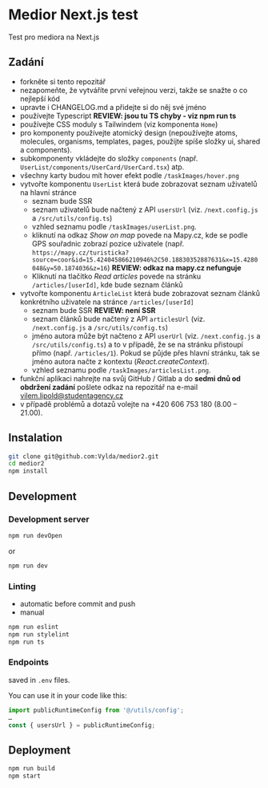 # Medior Next.js test

Test pro mediora na Next.js

## Zadání
- forkněte si tento repozitář
- nezapomeňte, že vytváříte první veřejnou verzi, takže se snažte o co nejlepší kód
- upravte i CHANGELOG.md a přidejte si do něj své jméno
- používejte Typescript **REVIEW: jsou tu TS chyby - viz npm run ts**
- používejte CSS moduly s Tailwindem (viz komponenta `Home`)
- pro komponenty používejte atomický design (nepoužívejte atoms, molecules, organisms, templates, pages, použijte spíše složky ui, shared a components).
- subkomponenty vkládejte do složky `components` (např. `UserList/components/UserCard/UserCard.tsx`) atp.
- všechny karty budou mít hover efekt podle `/taskImages/hover.png`
- vytvořte komponentu `UserList` která bude zobrazovat seznam uživatelů na hlavní stránce
  - seznam bude SSR
  - seznam uživatelů bude načtený z API `usersUrl` (viz. `/next.config.js` a `/src/utils/config.ts`)
  - vzhled seznamu podle `/taskImages/userList.png`.
  - kliknutí na odkaz *Show on map* povede na Mapy.cz, kde se podle GPS souřadnic zobrazí pozice uživatele (např. `https://mapy.cz/turisticka?source=coor&id=15.424045866210946%2C50.18830352887631&x=15.4280048&y=50.1874036&z=16`) **REVIEW: odkaz na mapy.cz nefunguje**
  - Kliknutí na tlačítko *Read articles* povede na stránku `/articles/[userId]`, kde bude seznam článků
- vytvořte komponentu `ArticleList` která bude zobrazovat seznam článků konkrétního uživatele na stránce `/articles/[userId]`
  - seznam bude SSR **REVIEW: není SSR**
  - seznam článků bude načtený z API `articlesUrl` (viz. `/next.config.js` a `/src/utils/config.ts`)
  - jméno autora může být načteno z API `userUrl` (viz. `/next.config.js` a `/src/utils/config.ts`) a to v případě, že se na stránku přistoupí přímo (např. `/articles/1`). Pokud se půjde přes hlavní stránku, tak se jméno autora načte z kontextu (*React.createContext*).
  - vzhled seznamu podle `/taskImages/articlesList.png`.
- funkční aplikaci nahrejte na svůj GitHub / Gitlab a do **sedmi dnů od obdržení zadání** pošlete odkaz na repozitář na e-mail <vilem.lipold@studentagency.cz>
- v případě problémů a dotazů volejte na +420 606 753 180 (8.00 – 21.00).

## Instalation

```bash
git clone git@github.com:Vylda/medior2.git
cd medior2
npm install
```

## Development

### Development server

```bash
npm run devOpen
```

or

```bash
npm run dev
```

### Linting
- automatic before commit and push
- manual

```bash
npm run eslint
npm run stylelint
npm run ts
```

### Endpoints
saved in `.env` files.

You can use it in your code like this:

```typescript
import publicRuntimeConfig from '@/utils/config';
…
const { usersUrl } = publicRuntimeConfig;
```

## Deployment

```bash
npm run build
npm start
```
